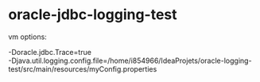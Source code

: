 # oracle-jdbc-logging-test


vm options:   

-Doracle.jdbc.Trace=true   
-Djava.util.logging.config.file=/home/i854966/IdeaProjets/oracle-logging-test/src/main/resources/myConfig.properties  
